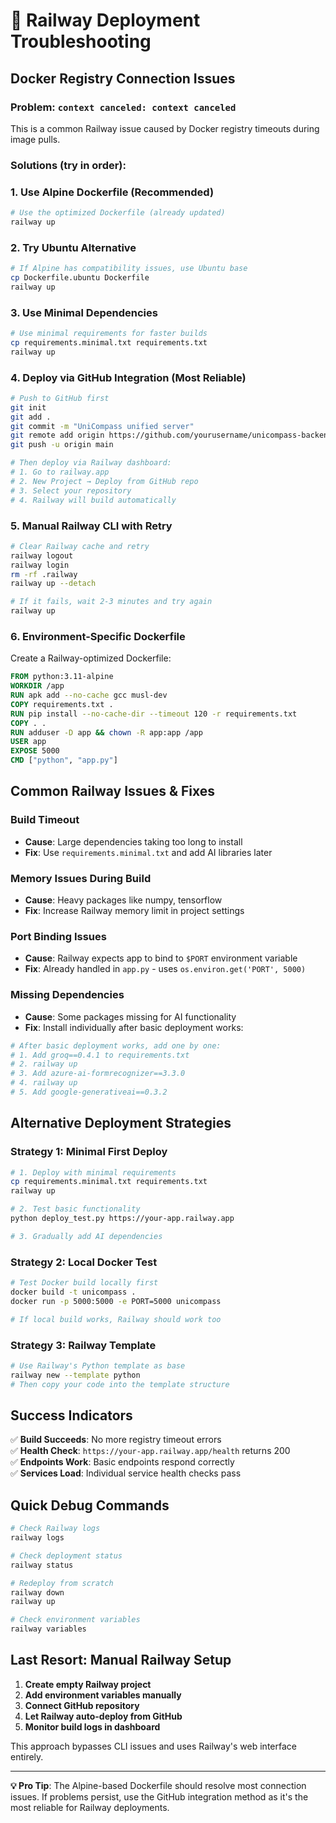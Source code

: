 # 🚨 Railway Deployment Troubleshooting

## Docker Registry Connection Issues

### Problem: `context canceled: context canceled`
This is a common Railway issue caused by Docker registry timeouts during image pulls.

### Solutions (try in order):

### 1. **Use Alpine Dockerfile** (Recommended)
```bash
# Use the optimized Dockerfile (already updated)
railway up
```

### 2. **Try Ubuntu Alternative**
```bash
# If Alpine has compatibility issues, use Ubuntu base
cp Dockerfile.ubuntu Dockerfile
railway up
```

### 3. **Use Minimal Dependencies**
```bash
# Use minimal requirements for faster builds
cp requirements.minimal.txt requirements.txt
railway up
```

### 4. **Deploy via GitHub Integration** (Most Reliable)
```bash
# Push to GitHub first
git init
git add .
git commit -m "UniCompass unified server"
git remote add origin https://github.com/yourusername/unicompass-backend.git
git push -u origin main

# Then deploy via Railway dashboard:
# 1. Go to railway.app
# 2. New Project → Deploy from GitHub repo
# 3. Select your repository
# 4. Railway will build automatically
```

### 5. **Manual Railway CLI with Retry**
```bash
# Clear Railway cache and retry
railway logout
railway login
rm -rf .railway
railway up --detach

# If it fails, wait 2-3 minutes and try again
railway up
```

### 6. **Environment-Specific Dockerfile**
Create a Railway-optimized Dockerfile:

```dockerfile
FROM python:3.11-alpine
WORKDIR /app
RUN apk add --no-cache gcc musl-dev
COPY requirements.txt .
RUN pip install --no-cache-dir --timeout 120 -r requirements.txt
COPY . .
RUN adduser -D app && chown -R app:app /app
USER app
EXPOSE 5000
CMD ["python", "app.py"]
```

## Common Railway Issues & Fixes

### **Build Timeout**
- **Cause**: Large dependencies taking too long to install
- **Fix**: Use `requirements.minimal.txt` and add AI libraries later

### **Memory Issues During Build** 
- **Cause**: Heavy packages like numpy, tensorflow
- **Fix**: Increase Railway memory limit in project settings

### **Port Binding Issues**
- **Cause**: Railway expects app to bind to `$PORT` environment variable
- **Fix**: Already handled in `app.py` - uses `os.environ.get('PORT', 5000)`

### **Missing Dependencies**
- **Cause**: Some packages missing for AI functionality
- **Fix**: Install individually after basic deployment works:

```bash
# After basic deployment works, add one by one:
# 1. Add groq==0.4.1 to requirements.txt
# 2. railway up
# 3. Add azure-ai-formrecognizer==3.3.0
# 4. railway up  
# 5. Add google-generativeai==0.3.2
```

## Alternative Deployment Strategies

### **Strategy 1: Minimal First Deploy**
```bash
# 1. Deploy with minimal requirements
cp requirements.minimal.txt requirements.txt
railway up

# 2. Test basic functionality
python deploy_test.py https://your-app.railway.app

# 3. Gradually add AI dependencies
```

### **Strategy 2: Local Docker Test**
```bash
# Test Docker build locally first
docker build -t unicompass .
docker run -p 5000:5000 -e PORT=5000 unicompass

# If local build works, Railway should work too
```

### **Strategy 3: Railway Template**
```bash
# Use Railway's Python template as base
railway new --template python
# Then copy your code into the template structure
```

## Success Indicators

✅ **Build Succeeds**: No more registry timeout errors  
✅ **Health Check**: `https://your-app.railway.app/health` returns 200  
✅ **Endpoints Work**: Basic endpoints respond correctly  
✅ **Services Load**: Individual service health checks pass  

## Quick Debug Commands

```bash
# Check Railway logs
railway logs

# Check deployment status  
railway status

# Redeploy from scratch
railway down
railway up

# Check environment variables
railway variables
```

## Last Resort: Manual Railway Setup

1. **Create empty Railway project**
2. **Add environment variables manually**
3. **Connect GitHub repository**  
4. **Let Railway auto-deploy from GitHub**
5. **Monitor build logs in dashboard**

This approach bypasses CLI issues and uses Railway's web interface entirely.

---

**💡 Pro Tip**: The Alpine-based Dockerfile should resolve most connection issues. If problems persist, use the GitHub integration method as it's the most reliable for Railway deployments.